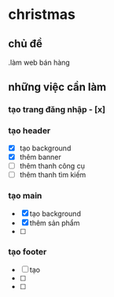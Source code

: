 # christmas


## chủ đề
.làm web bán hàng 





## những việc cần làm
### tạo trang đăng nhập - [x]

### tạo header
  - [x] tạo background
  - [x] thêm banner
  - [ ] thêm thanh công cụ
  - [ ] thêm thanh tìm kiếm
    
### tạo main
  - [x] tạo background
  - [x] thêm sản phẩm
  - [ ] 
### tạo footer
  - [ ] tạo
  - [ ] 
  - [ ] 




